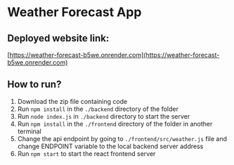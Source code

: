 # Weather Forecast App

## Deployed website link:

[https://weather-forecast-b5we.onrender.com](https://weather-forecast-b5we.onrender.com)

## How to run?
1. Download the zip file containing code
2. Run `npm install` in the `./backend` directory of the folder
3. Run `node index.js` in `./backend` directory to start the server
4. Run `npm install` in the `./frontend` directory of the folder in another terminal
5. Change the api endpoint by going to `./frontend/src/weather.js` file and change ENDPOINT variable to the local backend server address
4. Run `npm start` to start the react frontend server
